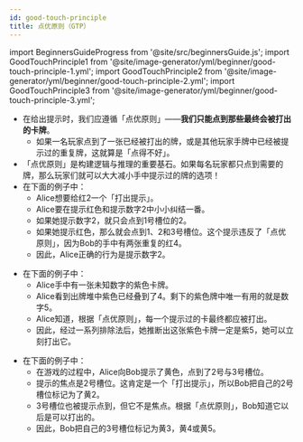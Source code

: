 ```yaml
---
id: good-touch-principle
title: 点优原则（GTP）
---
```


import BeginnersGuideProgress from '@site/src/beginnersGuide.js';
import GoodTouchPrinciple1 from '@site/image-generator/yml/beginner/good-touch-principle-1.yml';
import GoodTouchPrinciple2 from '@site/image-generator/yml/beginner/good-touch-principle-2.yml';
import GoodTouchPrinciple3 from '@site/image-generator/yml/beginner/good-touch-principle-3.yml';

<BeginnersGuideProgress id="good-touch-principle" />

- 在给出提示时，我们应遵循「点优原则」——**我们只能点到那些最终会被打出的卡牌**。
  - 如果一名玩家点到了一张已经被打出的牌，或是其他玩家手牌中已经被提示过的重复牌，这就算是「点得不好」。
- 「点优原则」是构建逻辑与推理的重要基石。如果每名玩家都只点到需要的牌，那么玩家们就可以大大减小手中提示过的牌的选项！
- 在下面的例子中：
  - Alice想要给红2一个「打出提示」。
  - Alice要在提示红色和提示数字2中小小纠结一番。
  - 如果她提示数字2，就只会点到1号槽位的2。
  - 如果她提示红色，那么就会点到1、2和3号槽位。这个提示违反了「点优原则」，因为Bob的手中有两张重复的红4。
  - 因此，Alice正确的行为是提示数字2。

<GoodTouchPrinciple1 />

- 在下面的例子中：
  - Alice手中有一张未知数字的紫色卡牌。
  - Alice看到出牌堆中紫色已经叠到了4。剩下的紫色牌中唯一有用的就是数字5。
  - Alice知道，根据「点优原则」，每一个提示过的卡最终都应被打出。
  - 因此，经过一系列排除法后，她推断出这张紫色卡牌一定是紫5，她可以立刻打出它。

<GoodTouchPrinciple2 />

- 在下面的例子中：
  - 在游戏的过程中，Alice向Bob提示了黄色，点到了2号与3号槽位。
  - 提示的焦点是2号槽位。这肯定是一个「打出提示」，所以Bob把自己的2号槽位标记为了黄2。
  - 3号槽位也被提示点到，但它不是焦点。根据「点优原则」，Bob知道它以后是可以打出的。
  - 因此，Bob把自己的3号槽位标记为黄3，黄4或黄5。

<GoodTouchPrinciple3 />
